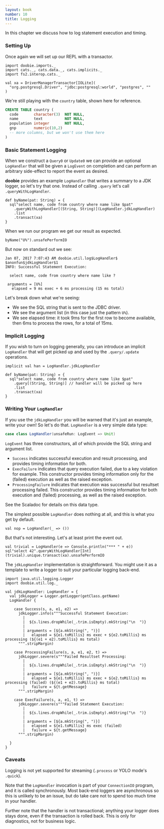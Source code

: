 ```yaml
---
layout: book
number: 10
title: Logging
---
```


In this chapter we discuss how to log statement execution and timing.

### Setting Up

Once again we will set up our REPL with a transactor.

```tut:silent
import doobie.imports._
import cats._, cats.data._, cats.implicits._
import fs2.interop.cats._

val xa = DriverManagerTransactor[IOLite](
  "org.postgresql.Driver", "jdbc:postgresql:world", "postgres", ""
)
```

We're still playing with the `country` table, shown here for reference.

```sql
CREATE TABLE country (
  code       character(3)  NOT NULL,
  name       text          NOT NULL,
  population integer       NOT NULL,
  gnp        numeric(10,2)
  -- more columns, but we won't use them here
)
```

### Basic Statement Logging

When we construct a `Query0` or `Update0` we can provide an optional `LogHandler` that will be given a `LogEvent` on completion and can perform an arbitrary side-effect to report the event as desired.

**doobie** provides an example `LogHandler` that writes a summary to a JDK logger, so let's try that one. Instead of calling `.query` let's call `.queryWithLogHandler`.

```tut:silent
def byName(pat: String) = {
  sql"select name, code from country where name like $pat"
    .queryWithLogHandler[(String, String)](LogHandler.jdkLogHandler)
    .list
    .transact(xa)
}
```

When we run our program we get our result as expected.

```tut
byName("U%").unsafePerformIO
```

But now on standard out we see:

```
Jan 07, 2017 7:07:43 AM doobie.util.log$LogHandler$ $anonfun$jdkLogHandler$1
INFO: Successful Statement Execution:

  select name, code from country where name like ?

 arguments = [U%]
   elapsed = 9 ms exec + 6 ms processing (15 ms total)
```

Let's break down what we're seeing:

- We see the SQL string that is sent to the JDBC driver.
- We see the argument list (in this case just the pattern `U%`).
- We see elapsed time: it took 9ms for the first row to become available, then 6ms to process the rows, for a total of 15ms.

### Implicit Logging

If you wish to turn on logging generally, you can introduce an implicit `LogHandler` that will get picked up and used by the `.query/.update` operations.

```tut:silent
implicit val han = LogHandler.jdkLogHandler

def byName(pat: String) = {
  sql"select name, code from country where name like $pat"
    .query[(String, String)] // handler will be picked up here
    .list
    .transact(xa)
}
```

### Writing Your `LogHandler`

If you use the `jdkLogHandler` you will be warned that it's just an example, write your own! So let's do that. `LogHandler` is a very simple data type:

```scala
case class LogHandler(unsafeRun: LogEvent => Unit)
```

`LogEvent` has three constructors, all of which provide the SQL string and argument list.

- `Success` indicates successful execution and result processing, and provides timing information for both.
- `ExecFailure` indicates that query execution failed, due to a key violation for example. This constructor provides timing information only for the (failed) execution as well as the raised exception.
- `ProcessingFailure` indicates that execution was successful but resultset processing failed. This constructor provides timing information for both execution and (failed) processing, as well as the raised exception.

See the Scaladoc for details on this data type.

The simplest possible `LogHandler` does nothing at all, and this is what you get by default.

```tut:silent
val nop = LogHandler(_ => ())
```

But that's not interesting. Let's at least print the event out.

```tut
val trivial = LogHandler(e => Console.println("*** " + e))
sql"select 42".queryWithLogHandler[Int](trivial).unique.transact(xa).unsafePerformIO
```

The `jdkLogHandler` implementation is straightforward. You might use it as a template to write a logger to suit your particular logging back-end.

```tut:silent
import java.util.logging.Logger
import doobie.util.log._

val jdkLogHandler: LogHandler = {
  val jdkLogger = Logger.getLogger(getClass.getName)
  LogHandler {

    case Success(s, a, e1, e2) =>
      jdkLogger.info(s"""Successful Statement Execution:
        |
        |  ${s.lines.dropWhile(_.trim.isEmpty).mkString("\n  ")}
        |
        | arguments = [${a.mkString(", ")}]
        |   elapsed = ${e1.toMillis} ms exec + ${e2.toMillis} ms processing (${(e1 + e2).toMillis} ms total)
      """.stripMargin)

    case ProcessingFailure(s, a, e1, e2, t) =>
      jdkLogger.severe(s"""Failed Resultset Processing:
        |
        |  ${s.lines.dropWhile(_.trim.isEmpty).mkString("\n  ")}
        |
        | arguments = [${a.mkString(", ")}]
        |   elapsed = ${e1.toMillis} ms exec + ${e2.toMillis} ms processing (failed) (${(e1 + e2).toMillis} ms total)
        |   failure = ${t.getMessage}
      """.stripMargin)

    case ExecFailure(s, a, e1, t) =>
      jdkLogger.severe(s"""Failed Statement Execution:
        |
        |  ${s.lines.dropWhile(_.trim.isEmpty).mkString("\n  ")}
        |
        | arguments = [${a.mkString(", ")}]
        |   elapsed = ${e1.toMillis} ms exec (failed)
        |   failure = ${t.getMessage}
      """.stripMargin)

  }
}
```


### Caveats

Logging is not yet supported for streaming (`.process` or YOLO mode's `.quick`).

Note that the `LogHandler` invocation is part of your `ConnectionIO` program, and it is called synchronously. Most back-end loggers are asynchronous so this is unlikely to be an issue, but do take care not to spend too much time in your handler.

Further note that the handler is not transactional; anything your logger does stays done, even if the transaction is rolled back. This is only for diagnostics, not for business logic.
